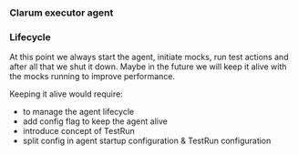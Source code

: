 ### Clarum executor agent

### Lifecycle
At this point we always start the agent, initiate mocks, run test actions and after all that we shut it down.
Maybe in the future we will keep it alive with the mocks running to improve performance.

Keeping it alive would require:
- to manage the agent lifecycle
- add config flag to keep the agent alive
- introduce concept of TestRun
- split config in agent startup configuration & TestRun configuration
